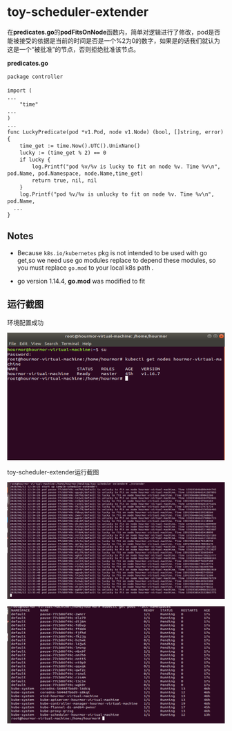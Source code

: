 # toy-scheduler-extender
在**predicates.go**的**podFitsOnNode**函数内，简单对逻辑进行了修改，pod是否能被接受的依据是当前的时间是否是一个%2为0的数字，如果是的话我们就认为这是⼀个“被批准”的节点，否则拒绝批准该节点。


**predicates.go**

```
package controller

import (
...
	"time"
...
)
...
func LuckyPredicate(pod *v1.Pod, node v1.Node) (bool, []string, error) {
	time_get := time.Now().UTC().UnixNano() 
	lucky := (time_get % 2) == 0
	if lucky {
		log.Printf("pod %v/%v is lucky to fit on node %v. Time %v\n", pod.Name, pod.Namespace, node.Name,time_get)
		return true, nil, nil
	}
	log.Printf("pod %v/%v is unlucky to fit on node %v. Time %v\n", pod.Name, 
  ...
}

```


## Notes

- Because `k8s.io/kubernetes` pkg is not intended to be used with go get,so we need use go modules replace to depend these modules, so you must replace `go.mod` to your local k8s path .

- go version 1.14.4, **go.mod** was modified to fit

## 运行截图

环境配置成功

![4](./pic/4.png)

toy-scheduler-extender运行截图

![2](./pic/2.png)

![3](./pic/3.png)
